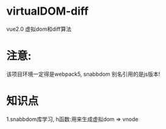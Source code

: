 # virtualDOM-diff
vue2.0 虚拟dom和diff算法

# 注意:
该项目环境一定得是webpack5, snabbdom 别名引用的是js版本!
# 知识点
1.snabbdom库学习, h函数:用来生成虚拟dom => vnode